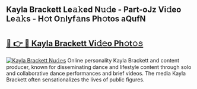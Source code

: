 ## Kayla Brackett Le𝚊𝚔ed N𝚞𝚍e - Part-oJz Vi𝚍eo Le𝚊𝚔s - H𝚘t O𝚗lyf𝚊ns Ph𝚘tos aQufN

# <h2><a href="http://hf7kvo.feru.top/?c=Kayla+Brackett">🔗 👉 🔴 Kayla Brackett Vi𝚍𝚎o Ph𝚘t𝚘𝚜</a></h2>

[![Kayla Brackett Nu𝚍𝚎s](https://i.imgur.com/0TWrTi3.gif)](http://hf7kvo.feru.top/?c=Kayla+Brackett)
Online personality Kayla Brackett and content producer, known for disseminating dance and lifestyle content through solo and collaborative dance performances and brief videos. The media Kayla Brackett often sensationalizes the lives of public figures. 
